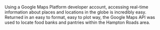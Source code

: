 Using a Google Maps Platform developer account, accessing real-time information about places and locations in the globe is incredibly easy. Returned in an easy to format, easy to plot way, the Google Maps API was used to locate food banks and pantries within the Hampton Roads area.
          
